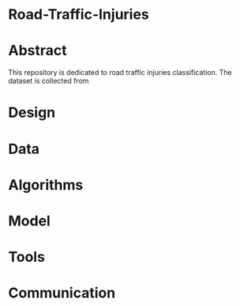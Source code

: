 # Road-Traffic-Injuries
# Abstract 
This repository is dedicated to road traffic injuries classification. The dataset is collected from




# Design



# Data

# Algorithms

# Model

# Tools

# Communication
